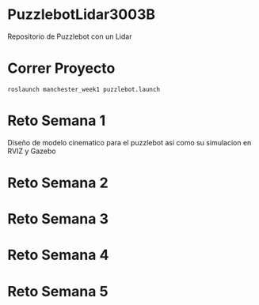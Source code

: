 # PuzzlebotLidar3003B
Repositorio de Puzzlebot con un Lidar
# Correr Proyecto
```
roslaunch manchester_week1 puzzlebot.launch
```
# Reto Semana 1
Diseño de modelo cinematico para el puzzlebot asi como su simulacion en RVIZ y Gazebo
# Reto Semana 2
# Reto Semana 3
# Reto Semana 4
# Reto Semana 5

